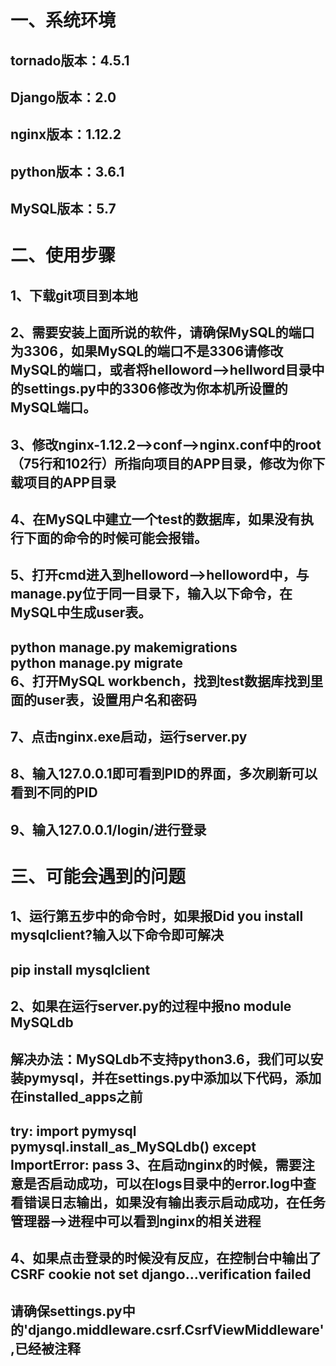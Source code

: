 
一、系统环境
===
tornado版本：4.5.1
---
Django版本：2.0
---
nginx版本：1.12.2
---
python版本：3.6.1
---
MySQL版本：5.7
---
二、使用步骤
===
1、下载git项目到本地
---
2、需要安装上面所说的软件，请确保MySQL的端口为3306，如果MySQL的端口不是3306请修改MySQL的端口，或者将helloword-->hellword目录中的settings.py中的3306修改为你本机所设置的MySQL端口。
---
3、修改nginx-1.12.2-->conf-->nginx.conf中的root（75行和102行）所指向项目的APP目录，修改为你下载项目的APP目录
---
4、在MySQL中建立一个test的数据库，如果没有执行下面的命令的时候可能会报错。
---
5、打开cmd进入到helloword-->helloword中，与manage.py位于同一目录下，输入以下命令，在MySQL中生成user表。
---
python manage.py makemigrations  
python manage.py migrate  
6、打开MySQL workbench，找到test数据库找到里面的user表，设置用户名和密码
---
7、点击nginx.exe启动，运行server.py
---
8、输入127.0.0.1即可看到PID的界面，多次刷新可以看到不同的PID
---
9、输入127.0.0.1/login/进行登录
---
三、可能会遇到的问题
===
1、运行第五步中的命令时，如果报Did you install mysqlclient?输入以下命令即可解决
---
pip install mysqlclient 
---
2、如果在运行server.py的过程中报no module MySQLdb
---
解决办法：MySQLdb不支持python3.6，我们可以安装pymysql，并在settings.py中添加以下代码，添加在installed_apps之前
---
try:
    import pymysql
    pymysql.install_as_MySQLdb()
except ImportError:
    pass
3、在启动nginx的时候，需要注意是否启动成功，可以在logs目录中的error.log中查看错误日志输出，如果没有输出表示启动成功，在任务管理器-->进程中可以看到nginx的相关进程
---
4、如果点击登录的时候没有反应，在控制台中输出了CSRF cookie not set django…verification failed
---
请确保settings.py中的'django.middleware.csrf.CsrfViewMiddleware',已经被注释
---







